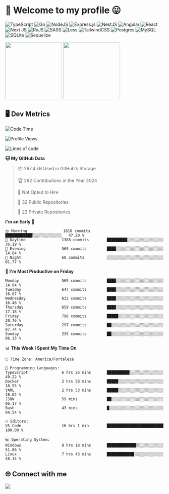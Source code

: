 # 🎉 Welcome to my profile 😛

![TypeScript](https://img.shields.io/badge/typescript-%23007ACC.svg?style=for-the-badge&logo=typescript&logoColor=white)
![Go](https://img.shields.io/badge/go-%2300ADD8.svg?style=for-the-badge&logo=go&logoColor=white)
![NodeJS](https://img.shields.io/badge/node.js-6DA55F?style=for-the-badge&logo=node.js&logoColor=white)
![Express.js](https://img.shields.io/badge/express.js-%23404d59.svg?style=for-the-badge&logo=express&logoColor=%2361DAFB)
![NestJS](https://img.shields.io/badge/nestjs-%23E0234E.svg?style=for-the-badge&logo=nestjs&logoColor=white)
![Angular](https://img.shields.io/badge/angular-%23DD0031.svg?style=for-the-badge&logo=angular&logoColor=white)
![React](https://img.shields.io/badge/react-%2320232a.svg?style=for-the-badge&logo=react&logoColor=%2361DAFB)
![Next JS](https://img.shields.io/badge/Next-black?style=for-the-badge&logo=next.js&logoColor=white)
![RxJS](https://img.shields.io/badge/rxjs-%23B7178C.svg?style=for-the-badge&logo=reactivex&logoColor=white)
![SASS](https://img.shields.io/badge/SASS-hotpink.svg?style=for-the-badge&logo=SASS&logoColor=white)
![Less](https://img.shields.io/badge/less-2B4C80?style=for-the-badge&logo=less&logoColor=white)
![TailwindCSS](https://img.shields.io/badge/tailwindcss-%2338B2AC.svg?style=for-the-badge&logo=tailwind-css&logoColor=white)
![Postgres](https://img.shields.io/badge/postgres-%23316192.svg?style=for-the-badge&logo=postgresql&logoColor=white)
![MySQL](https://img.shields.io/badge/mysql-4479A1.svg?style=for-the-badge&logo=mysql&logoColor=white)
![SQLite](https://img.shields.io/badge/sqlite-%2307405e.svg?style=for-the-badge&logo=sqlite&logoColor=white)
![Sequelize](https://img.shields.io/badge/Sequelize-52B0E7?style=for-the-badge&logo=Sequelize&logoColor=white)

<div>
  <img height="180em" src="https://github-readme-stats.vercel.app/api?username=VinicciusSantos&include_all_commits=true&count_private=true&theme=github_dark"/>
  <img height="180em" src="https://github-readme-stats.vercel.app/api/top-langs/?username=VinicciusSantos&langs_count=6&layout=compact&include_all_commits=true&count_private=true&theme=github_dark"/>
</div>

## 🖥️ Dev Metrics

<!--START_SECTION:waka-->
![Code Time](http://img.shields.io/badge/Code%20Time-2%2C101%20hrs%2032%20mins-blue)

![Profile Views](http://img.shields.io/badge/Profile%20Views-0-blue)

![Lines of code](https://img.shields.io/badge/From%20Hello%20World%20I%27ve%20Written-5.5%20million%20lines%20of%20code-blue)

**🐱 My GitHub Data** 

> 📦 297.4 kB Used in GitHub's Storage 
 > 
> 🏆 292 Contributions in the Year 2024
 > 
> 🚫 Not Opted to Hire
 > 
> 📜 32 Public Repositories 
 > 
> 🔑 22 Private Repositories 
 > 
**I'm an Early 🐤** 

```text
🌞 Morning                1810 commits        ████████████░░░░░░░░░░░░░   47.20 % 
🌆 Daytime                1388 commits        █████████░░░░░░░░░░░░░░░░   36.19 % 
🌃 Evening                569 commits         ████░░░░░░░░░░░░░░░░░░░░░   14.84 % 
🌙 Night                  68 commits          ░░░░░░░░░░░░░░░░░░░░░░░░░   01.77 % 
```
📅 **I'm Most Productive on Friday** 

```text
Monday                   569 commits         ████░░░░░░░░░░░░░░░░░░░░░   14.84 % 
Tuesday                  647 commits         ████░░░░░░░░░░░░░░░░░░░░░   16.87 % 
Wednesday                632 commits         ████░░░░░░░░░░░░░░░░░░░░░   16.48 % 
Thursday                 659 commits         ████░░░░░░░░░░░░░░░░░░░░░   17.18 % 
Friday                   796 commits         █████░░░░░░░░░░░░░░░░░░░░   20.76 % 
Saturday                 297 commits         ██░░░░░░░░░░░░░░░░░░░░░░░   07.74 % 
Sunday                   235 commits         ██░░░░░░░░░░░░░░░░░░░░░░░   06.13 % 
```


📊 **This Week I Spent My Time On** 

```text
🕑︎ Time Zone: America/Fortaleza

💬 Programming Languages: 
TypeScript               6 hrs 26 mins       ██████████░░░░░░░░░░░░░░░   40.22 % 
Docker                   2 hrs 58 mins       █████░░░░░░░░░░░░░░░░░░░░   18.55 % 
YAML                     2 hrs 53 mins       █████░░░░░░░░░░░░░░░░░░░░   18.02 % 
JSON                     59 mins             ██░░░░░░░░░░░░░░░░░░░░░░░   06.17 % 
Bash                     43 mins             █░░░░░░░░░░░░░░░░░░░░░░░░   04.54 % 

🔥 Editors: 
VS Code                  16 hrs 1 min        █████████████████████████   100.00 % 

💻 Operating System: 
Windows                  8 hrs 18 mins       █████████████░░░░░░░░░░░░   51.86 % 
Linux                    7 hrs 43 mins       ████████████░░░░░░░░░░░░░   48.14 % 
```


<!--END_SECTION:waka-->

## 🌐 Connect with me

<a href="https://www.linkedin.com/in/vinicius-guedes-b817aa223/"><img src="https://img.shields.io/badge/LinkedIn-0077B5?style=for-the-badge&logo=linkedin&logoColor=white"/></a>

